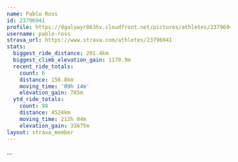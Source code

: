 ```yaml
---
name: Pablo Ross
id: 23796941
profile: https://dgalywyr863hv.cloudfront.net/pictures/athletes/23796941/14615399/1/large.jpg
username: pablo-ross
strava_url: https://www.strava.com/athletes/23796941
stats:
  biggest_ride_distance: 201.4km
  biggest_climb_elevation_gain: 1170.9m
  recent_ride_totals:
    count: 6
    distance: 156.8km
    moving_time: '09h 14m'
    elevation_gain: 785m
  ytd_ride_totals:
    count: 98
    distance: 4524km
    moving_time: 212h 04m
    elevation_gain: 33675m
layout: strava_member
--- 
```

...
